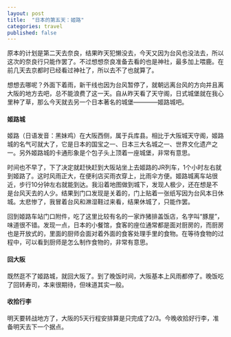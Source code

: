 ```yaml
---
layout: post
title:  "日本的第五天：姬路"
categories: travel
published: false
---
```


原本的计划是第二天去奈良，结果昨天犯懒没去，今天又因为台风也没法去，所以这次的奈良行只能作罢了。不过想想奈良准备去看的也是神社，最多加上喂鹿。在前几天去京都时已经看过神社了，所以去不了也就算了。

想想去哪呢？外面下着雨，新干线也因为台风暂停了，就朝远离台风的方向并且离大阪的地方去吧，总不能浪费了这一天。自从昨天看了天守阁，日式城堡就在我心里种了草，那么今天就去另一个日本著名的城堡————姬路城吧。

#### 姬路城

姬路（日语发音：黑妹鸡）在大阪西侧，属于兵库县。相比于大阪城天守阁，姬路城的名气可就大了，它是日本的国宝之一、日本三大名城之一、世界文化遗产之一。另外姬路城的卡通形象是个包子头上顶着一座城堡，非常有意思。

时间也不早了，下了决定就赶快赶到大阪站坐上去姬路的JR列车，1个小时左右就到姬路了。这时风雨正大，在便利店买雨衣穿上，比雨伞方便。姬路城离车站很近，步行10分钟左右就能到达。我沿着地图做到城下，发现人极少，还在想是不是台风天去的人少。结果到门口发现是关着的，门上贴着一张纸写因为台风本日休城。太悲惨了，我冒着台风和淋湿鞋过来看，结果休城了，只能作罢。

回到姬路车站门口附件，吃了这里比较有名的一家炸猪排盖饭店，名字叫“豚屋”，味道很不错。发现一点，日本的小餐馆，食客的座位通常都是面对厨房的，而厨房也是开放式的，里面的厨师会面对着外面的食客处理手里的食物。在等待食物的过程中，可以看到厨师是怎么制作食物的，非常有意思。

#### 回大阪

既然逛不了姬路城，就回大阪了。到了晚饭时间，大阪基本上风雨都停了。晚饭吃了回转寿司，本来很期待，但味道其实一般。

#### 收拾行李

明天要转战地方了，大阪的5天行程安排算是只完成了2/3。今晚收拾好行李，准备明天去下一个据点。